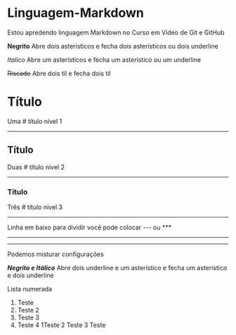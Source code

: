 # Linguagem-Markdown

Estou apredendo linguagem Markdown no Curso em Vídeo de Git e GitHub

**Negrito**  Abre dois asterísticos e fecha dois asterísticos ou dois underline

*Italico*  Abre um asterísticos e fecha um asterístico ou um underline

~~Riscado~~ Abre dois  til e fecha dois til

# Título 
Uma # título nível 1

---

## Título
Duas # título nível 2

---

### Título
Três # título nível 3

---

Linha em baixo para dividir  você pode colocar --- ou ***

---

***

Podemos misturar configurações

__*Negrito e Itálico*__ Abre dois underline e um asterístico e fecha um asterístico e dois underline

Lista numerada

1. Teste
2. Teste 2
5. Teste 3
6.    Teste  4
   1Teste
   2 Teste
   3 Teste 
